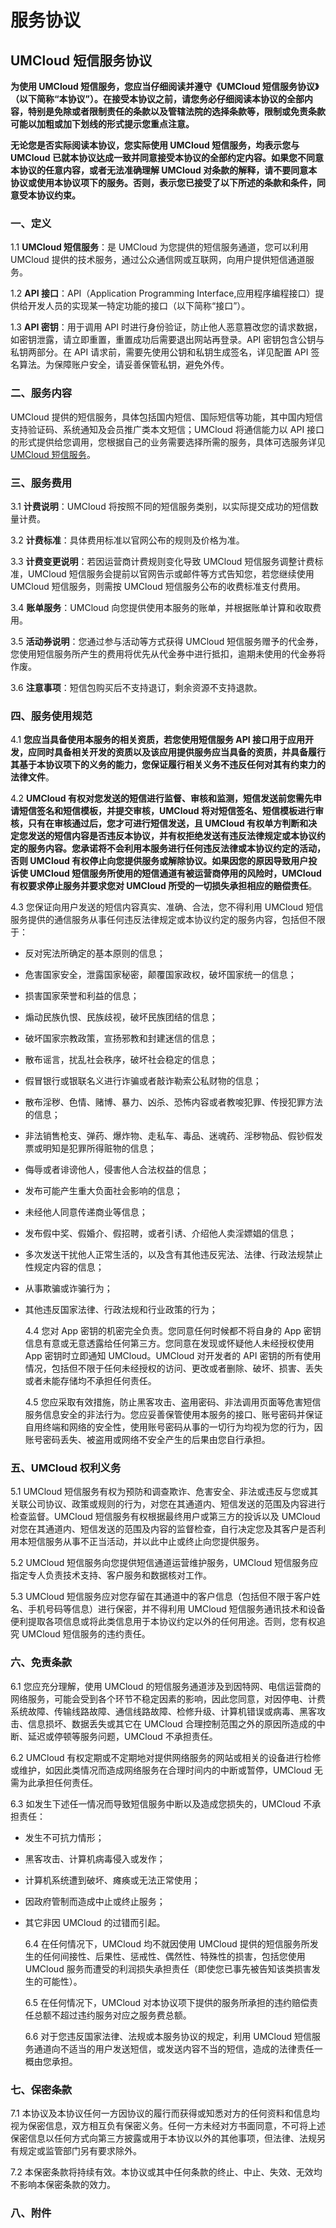 # 服务协议

## UMCloud 短信服务协议

**为使用 UMCloud 短信服务，您应当仔细阅读并遵守《UMCloud 短信服务协议》（以下简称“本协议”）。在接受本协议之前，请您务必仔细阅读本协议的全部内容，特别是免除或者限制责任的条款以及管辖法院的选择条款等，限制或免责条款可能以加粗或加下划线的形式提示您重点注意。**

<span class="underline">**无论您是否实际阅读本协议，您实际使用 UMCloud 短信服务，均表示您与 UMCloud 已就本协议达成一致并同意接受本协议的全部约定内容。如果您不同意本协议的任意内容，或者无法准确理解 UMCloud 对条款的解释，请不要同意本协议或使用本协议项下的服务。否则，表示您已接受了以下所述的条款和条件，同意受本协议约束。**</span>

### 一、定义

1.1 **UMCloud 短信服务**：是 UMCloud 为您提供的短信服务通道，您可以利用 UMCloud 提供的技术服务，通过公众通信网或互联网，向用户提供短信通道服务。

1.2 **API 接口**：API（Application Programming
Interface,应用程序编程接口）提供给开发人员的实现某一特定功能的接口（以下简称“接口”）。

1.3 **API 密钥**：用于调用 API 时进行身份验证，防止他人恶意篡改您的请求数据，如密钥泄露，请立即重置，重置成功后需要退出网站再登录。API 密钥包含公钥与私钥两部分。在 API 请求前，需要先使用公钥和私钥生成签名，详见配置 API 签名算法。为保障账户安全，请妥善保管私钥，避免外传。

### 二、服务内容

UMCloud 提供的短信服务，具体包括国内短信、国际短信等功能，其中国内短信支持验证码、系统通知及会员推广类本文短信；UMCloud 将通信能力以 API 接口的形式提供给您调用，您根据自己的业务需要选择所需的服务，具体可选服务详见[UMCloud 短信服务](/usms/introduction/2001)。

### 三、服务费用

3.1 **计费说明**：UMCloud 将按照不同的短信服务类别，以实际提交成功的短信数量计费。

3.2 **计费标准**：具体费用标准以官网公布的规则及价格为准。

3.3 **计费变更说明**：若因运营商计费规则变化导致 UMCloud 短信服务调整计费标准，UMCloud 短信服务会提前以官网告示或邮件等方式告知您，若您继续使用 UMCloud 短信服务，则需按 UMCloud 短信服务公布的收费标准支付费用。

3.4 **账单服务**：UMCloud 向您提供使用本服务的账单，并根据账单计算和收取费用。

3.5 **活动券说明**：您通过参与活动等方式获得 UMCloud 短信服务赠予的代金券，您使用短信服务所产生的费用将优先从代金券中进行抵扣，逾期未使用的代金券将作废。

3.6 **注意事项**：短信包购买后不支持退订，剩余资源不支持退款。

### 四、服务使用规范

4.1 **<span class="underline">您应当具备使用本服务的相关资质</span>，若您使用短信服务 API 接口用于应用开发，应同时具备相关开发的资质以及该应用提供服务应当具备的资质，并具备履行其基于本协议项下的义务的能力，您保证履行相关义务不违反任何对其有约束力的法律文件**。

4.2 **UMCloud 有权对您发送的短信进行监督、审核和监测，短信发送前您需先申请短信签名和短信模板，并提交审核，UMCloud 将对短信签名、短信模板进行审核，只有在审核通过后，您才可进行短信发送，且 UMCloud 有权单方判断和决定您发送的短信内容是否违反本协议，并有权拒绝发送有违反法律规定或本协议约定的服务内容。您承诺将不会利用本服务进行任何违反法律或本协议约定的活动，否则 UMCloud 有权停止向您提供服务或解除协议。如果因您的原因导致用户投诉使 UMCloud 短信服务所使用的短信通道有被运营商停用的风险时，UMCloud 有权要求停止服务并要求您对 UMCloud 所受的一切损失承担相应的赔偿责任**。

4.3 您保证向用户发送的短信内容真实、准确、合法，您不得利用 UMCloud 短信服务提供的通信服务从事任何违反法律规定或本协议约定的服务内容，包括但不限于：

- 反对宪法所确定的基本原则的信息；
- 危害国家安全，泄露国家秘密，颠覆国家政权，破坏国家统一的信息；
- 损害国家荣誉和利益的信息；
- 煽动民族仇恨、民族歧视，破坏民族团结的信息；
- 破坏国家宗教政策，宣扬邪教和封建迷信的信息；
- 散布谣言，扰乱社会秩序，破坏社会稳定的信息；
- 假冒银行或银联名义进行诈骗或者敲诈勒索公私财物的信息；
- 散布淫秽、色情、赌博、暴力、凶杀、恐怖内容或者教唆犯罪、传授犯罪方法的信息；
- 非法销售枪支、弹药、爆炸物、走私车、毒品、迷魂药、淫秽物品、假钞假发票或明知是犯罪所得赃物的信息；
- 侮辱或者诽谤他人，侵害他人合法权益的信息；
- 发布可能产生重大负面社会影响的信息；
- 未经他人同意传递商业等信息；
- 发布假中奖、假婚介、假招聘，或者引诱、介绍他人卖淫嫖娼的信息；
- 多次发送干扰他人正常生活的，以及含有其他违反宪法、法律、行政法规禁止性规定内容的信息；
- 从事欺骗或诈骗行为；
- 其他违反国家法律、行政法规和行业政策的行为；

  4.4 您对 App 密钥的机密完全负责。您同意任何时候都不将自身的 App 密钥信息有意或无意透露给任何第三方。您同意在发现或怀疑他人未经授权使用 App 密钥时立即通知 UMCloud。UMCloud 对开发者的 API 密钥的所有使用情况，包括但不限于任何未经授权的访问、更改或者删除、破坏、损害、丢失或者未能存储均不承担任何责任。

  4.5 您应采取有效措施，防止黑客攻击、盗用密码、非法调用页面等危害短信服务信息安全的非法行为。您应妥善保管使用本服务的接口、账号密码并保证自用终端和网络的安全性，使用账号密码从事的一切行为均视为您的行为，因账号密码丢失、被盗用或网络不安全产生的后果由您自行承担。

### 五、UMCloud 权利义务

5.1 UMCloud 短信服务有权为预防和调查欺诈、危害安全、非法或违反与您或其关联公司协议、政策或规则的行为，对您在其通道内、短信发送的范围及内容进行检查监督。UMCloud 短信服务有权根据最终用户或第三方的投诉以及 UMCloud 对您在其通道内、短信发送的范围及内容的监督检查，自行决定您及其客户是否利用本短信服务从事不正当活动，并以此中止或终止向您提供服务。

5.2 UMCloud 短信服务向您提供短信通道运营维护服务，UMCloud 短信服务应指定专人负责技术支持、客户服务和数据核对工作。

5.3 UMCloud 短信服务应对您存留在其通道中的客户信息（包括但不限于客户姓名、手机号码等信息）进行保密，并不得利用 UMCloud 短信服务通讯技术和设备便利提取各项信息或将此类信息用于本协议约定以外的任何用途。否则，您有权追究 UMCloud 短信服务的违约责任。

### 六、免责条款

6.1 您应充分理解，使用 UMCloud 的短信服务通道涉及到因特网、电信运营商的网络服务，可能会受到各个环节不稳定因素的影响，因此您同意，对因停电、计费系统故障、传输线路故障、通信线路故障、检修升级、计算机错误或病毒、黑客攻击、信息损坏、数据丢失或其它在 UMCloud 合理控制范围之外的原因所造成的中断、延迟或停顿等服务问题，UMCloud 不承担责任。

6.2 UMCloud 有权定期或不定期地对提供网络服务的网站或相关的设备进行检修或维护，如因此类情况而造成网络服务在合理时间内的中断或暂停，UMCloud 无需为此承担任何责任。

6.3 如发生下述任一情况而导致短信服务中断以及造成您损失的，UMCloud 不承担责任：

- 发生不可抗力情形；
- 黑客攻击、计算机病毒侵入或发作；
- 计算机系统遭到破坏、瘫痪或无法正常使用；
- 因政府管制而造成中止或终止服务；
- 其它非因 UMCloud 的过错而引起。

  6.4 在任何情况下，UMCloud 均不就因使用 UMCloud 提供的短信服务所发生的任何间接性、后果性、惩戒性、偶然性、特殊性的损害，包括您使用 UMCloud 服务而遭受的利润损失承担责任（即使您已事先被告知该类损害发生的可能性）。

  6.5 在任何情况下，UMCloud 对本协议项下提供的服务所承担的违约赔偿责任总额不超过违约服务对应之服务费总额。

  6.6 对于您违反国家法律、法规或本服务协议的规定，利用 UMCloud 短信服务通道向不适当的用户发送短信，或发送内容不当的短信，造成的法律责任一概由您承担。

### 七、保密条款

7.1 本协议及本协议任何一方因协议的履行而获得或知悉对方的任何资料和信息均视为保密信息，双方相互负有保密义务。任何一方未经对方书面同意，不可将上述保密信息以任何方式向第三方披露或用于本协议以外的其他事项，但法律、法规另有规定或监管部门另有要求除外。

7.2 本保密条款将持续有效。本协议或其中任何条款的终止、中止、失效、无效均不影响本保密条款的效力。

### 八、附件

